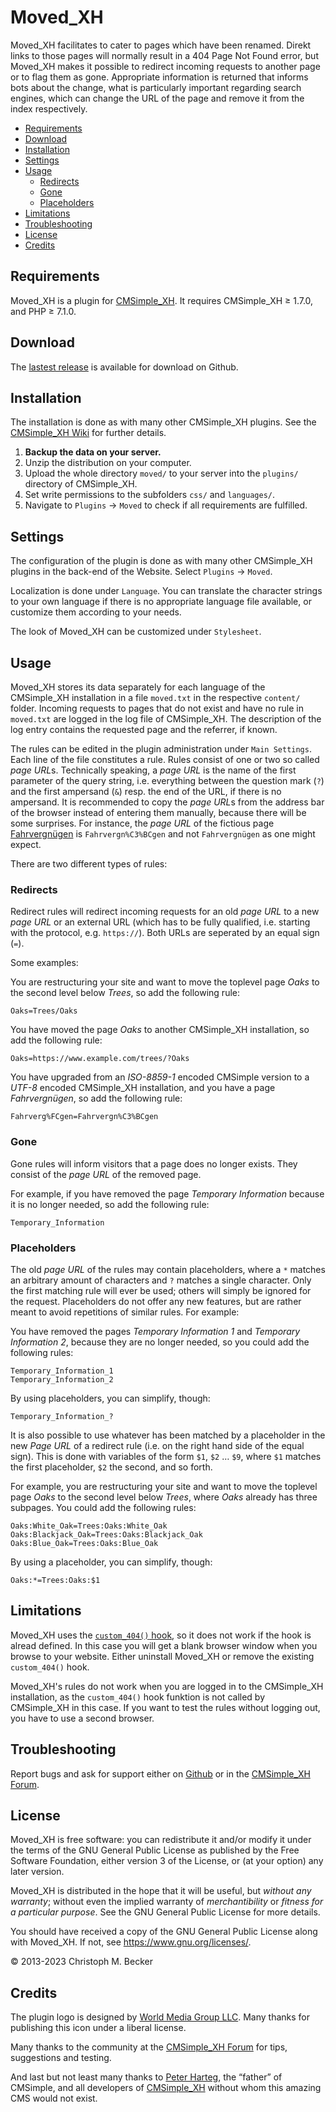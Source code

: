# Moved_XH

Moved_XH facilitates to cater to pages which have been renamed. Direkt links
to those pages will normally result in a 404 Page Not Found error, but
Moved_XH makes it possible to redirect incoming requests to another page or
to flag them as gone. Appropriate information is returned that informs bots
about the change, what is particularly important regarding search engines,
which can change the URL of the page and remove it from the index respectively.

- [Requirements](#requirements)
- [Download](#download)
- [Installation](#installation)
- [Settings](#settings)
- [Usage](#usage)
  - [Redirects](#redirects)
  - [Gone](#gone)
  - [Placeholders](#placeholders)
- [Limitations](#limitations)
- [Troubleshooting](#troubleshooting)
- [License](#license)
- [Credits](#credits)

## Requirements

Moved_XH is a plugin for [CMSimple_XH](https://www.cmsimple-xh.org/).
It requires CMSimple_XH ≥ 1.7.0, and PHP ≥ 7.1.0.

## Download

The [lastest release](https://github.com/cmb69/moved_xh/releases/latest)
is available for download on Github.

## Installation

The installation is done as with many other CMSimple\_XH plugins. See the
[CMSimple_XH Wiki](https://wiki.cmsimple-xh.org/?for-users/working-with-the-cms/plugins#id3_install-plugin)
for further details.

1. **Backup the data on your server.**
1. Unzip the distribution on your computer.
1. Upload the whole directory `moved/` to your server into the `plugins/`
   directory of CMSimple_XH.
1. Set write permissions to the subfolders `css/` and `languages/`.
1. Navigate to `Plugins` → `Moved` to check if all requirements are
   fulfilled.

## Settings

The configuration of the plugin is done as with many other CMSimple_XH plugins
in the back-end of the Website. Select `Plugins` → `Moved`.

Localization is done under `Language`. You can translate the character
strings to your own language if there is no appropriate language file available,
or customize them according to your needs.

The look of Moved_XH can be customized under `Stylesheet`.

## Usage

Moved_XH stores its data separately for each language of the CMSimple_XH
installation in a file `moved.txt` in the respective `content/` folder.
Incoming requests to pages that do not exist and have no rule
in `moved.txt` are logged in the log file of CMSimple_XH.
The description of the log entry contains the requested page and
the referrer, if known.

The rules can be edited in the plugin administration under `Main Settings`.
Each line of the file constitutes a rule. Rules consist of one
or two so called *page URL*s. Technically speaking, a *page URL*
is the name of the first parameter of the query string, i.e.
everything between the question mark (`?`) and the first
ampersand (`&`) resp. the end of the URL, if there is no
ampersand. It is recommended to copy the *page URL*s from the address
bar of the browser instead of entering them manually, because there will be
some surprises. For instance, the *page URL* of the fictious page
[Fahrvergnügen](https://www.example.com/?Fahrvergn%C3%BCgen) is
`Fahrvergn%C3%BCgen` and not `Fahrvergnügen` as one might expect.

There are two different types of rules:

### Redirects

Redirect rules will redirect incoming requests for an old *page URL* to
a new *page URL* or an external URL (which has to be fully qualified,
i.e. starting with the protocol, e.g. `https://`). Both URLs are
seperated by an equal sign (`=`).

Some examples:

You are restructuring your site and want to move the toplevel page
*Oaks* to the second level below *Trees*, so add the following rule:

    Oaks=Trees/Oaks

You have moved the page *Oaks* to another CMSimple_XH installation,
so add the following rule:

    Oaks=https://www.example.com/trees/?Oaks

You have upgraded from an *ISO-8859-1* encoded CMSimple version
to a *UTF-8* encoded CMSimple_XH installation, and you have a
page *Fahrvergnügen*, so add the following rule:

    Fahrverg%FCgen=Fahrvergn%C3%BCgen


### Gone

Gone rules will inform visitors that a page does no longer exists.
They consist of the *page URL* of the removed page.

For example, if you have removed the page *Temporary Information*
because it is no longer needed, so add the following rule:

    Temporary_Information


### Placeholders

The old *page URL* of the rules may contain placeholders, where a
`*` matches an arbitrary amount of characters and `?`
matches a single character.  Only the first matching rule will ever be used;
others will simply be ignored for the request.  Placeholders do not offer any
new features, but are rather meant to avoid repetitions of similar rules.
For example:

You have removed the pages *Temporary Information 1* and *Temporary Information 2*,
because they are no longer needed, so you could add the following rules:

    Temporary_Information_1
    Temporary_Information_2

By using placeholders, you can simplify, though:

    Temporary_Information_?

It is also possible to use whatever has been matched by a placeholder in the
new *Page URL* of a redirect rule (i.e. on the right hand side of the
equal sign).  This is done with variables of the form `$1`,
`$2` … `$9`, where `$1` matches the first placeholder,
`$2` the second, and so forth.

For example, you are restructuring your site and want to move the toplevel page
*Oaks* to the second level below *Trees*, where *Oaks* already has three subpages.
You could add the following rules:

    Oaks:White_Oak=Trees:Oaks:White_Oak
    Oaks:Blackjack_Oak=Trees:Oaks:Blackjack_Oak
    Oaks:Blue_Oak=Trees:Oaks:Blue_Oak

By using a placeholder, you can simplify, though:

    Oaks:*=Trees:Oaks:$1

## Limitations

Moved_XH uses the
[`custom_404()` hook](https://wiki.cmsimple-xh.org/?tips-and-tricks/custom-404-page&search=custom+404),
so it does not work if the hook is alread defined. In this
case you will get a blank browser window when you browse to your website.
Either uninstall Moved_XH or remove the existing `custom_404()` hook.

Moved_XH's rules do not work when you are logged in to the CMSimple_XH
installation, as the `custom_404()` hook funktion is not called
by CMSimple_XH in this case. If you want to test the rules without logging
out, you have to use a second browser.

## Troubleshooting

Report bugs and ask for support either on [Github](https://github.com/cmb69/moved_xh/issues)
or in the [CMSimple_XH Forum](https://cmsimpleforum.com/).

## License

Moved_XH is free software: you can redistribute it and/or modify
it under the terms of the GNU General Public License as published by
the Free Software Foundation, either version 3 of the License, or
(at your option) any later version.

Moved_XH is distributed in the hope that it will be useful,
but *without any warranty*; without even the implied warranty of
*merchantibility* or *fitness for a particular purpose*.  See the
GNU General Public License for more details.

You should have received a copy of the GNU General Public License
along with Moved_XH.  If not, see <https://www.gnu.org/licenses/>.

© 2013-2023 Christoph M. Becker

## Credits

The plugin logo is designed by [World Media Group LLC](https://www.mymovingreviews.com/).
Many thanks for publishing this icon under a liberal license.

Many thanks to the community at the [CMSimple_XH Forum](https://www.cmsimpleforum.com/)
for tips, suggestions and testing.

And last but not least many thanks to [Peter Harteg](https://www.harteg.dk/),
the “father” of CMSimple, and all developers of [CMSimple_XH](https://www.cmsimple-xh.org/)
without whom this amazing CMS would not exist.

